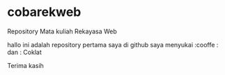 # cobarekweb
Repository Mata kuliah Rekayasa Web

hallo ini adalah repository pertama saya di github
saya menyukai :cooffe : dan : Coklat

Terima kasih
